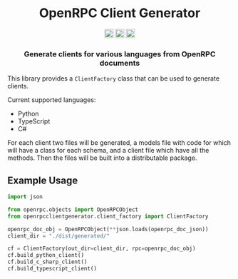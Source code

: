 <div align=center>
<!-- Title: -->
  <h1>OpenRPC Client Generator</h1>
<!-- Labels: -->
  <!-- First row: -->
  <img src="https://img.shields.io/badge/License-AGPL%20v3-blue.svg"
   height="20"
   alt="License: AGPL v3">
  <img src="https://img.shields.io/badge/code%20style-black-000000.svg"
   height="20"
   alt="Code style: black">
  <a href="https://gitlab.com/mburkard/openrpc-client-generator/-/blob/main/CONTRIBUTING.md">
    <img src="https://img.shields.io/static/v1.svg?label=Contributions&message=Welcome&color=2267a0"
     height="20"
     alt="Contributions Welcome">
  </a>
  <h3>Generate clients for various languages from OpenRPC documents</h3>
</div>

This library provides a `ClientFactory` class that can be used to
generate clients.

Current supported languages:
- Python
- TypeScript
- C#

For each client two files will be generated, a models file with code for
which will have a class for each schema, and a client file which have
all the methods. Then the files will be built into a distributable
package.

## Example Usage

```python
import json

from openrpc.objects import OpenRPCObject
from openrpcclientgenerator.client_factory import ClientFactory

openrpc_doc_obj = OpenRPCObject(**json.loads(openrpc_doc_json))
client_dir = "./dist/generated/"

cf = ClientFactory(out_dir=client_dir, rpc=openrpc_doc_obj)
cf.build_python_client()
cf.build_c_sharp_client()
cf.build_typescript_client()
```

